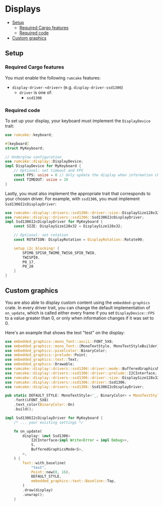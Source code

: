 # Displays

<!--toc:start-->

- [Setup](#setup)
  - [Required Cargo features](#required-cargo-features)
  - [Required code](#required-code)
- [Custom graphics](#custom-graphics)
<!--toc:end-->

## Setup

### Required Cargo features

You must enable the following `rumcake` features:

- `display-driver-<driver>` (e.g. `display-driver-ssd1306`)
  - `driver` is one of:
    - `ssd1306`

### Required code

To set up your display, your keyboard must implement the `DisplayDevice` trait:

```rust
use rumcake::keyboard;

#[keyboard]
struct MyKeyboard;

// Underglow configuration
use rumcake::display::DisplayDevice;
impl DisplayDevice for MyKeyboard {
    // Optional: set timeout and FPS
    const FPS: usize = 0 // Only update the display when information changes. Change this if you are displaying animations.
    const TIMEOUT: usize = 20
}
```

Lastly, you must also implement the appropriate trait that corresponds to your chosen driver.
For example, with `ssd1306`, you must implement `Ssd1306I2cDisplayDriver`:

```rust
use rumcake::display::drivers::ssd1306::driver::size::DisplaySize128x32;
use rumcake::display::drivers::ssd1306::Ssd1306I2cDisplayDriver;
impl Ssd1306I2cDisplayDriver for MyKeyboard {
    const SIZE: DisplaySize128x32 = DisplaySize128x32;

    // Optional: set rotation
    const ROTATION: DisplayRotation = DisplayRotation::Rotate90;

    setup_i2c_blocking! {
        SPIM0_SPIS0_TWIM0_TWIS0_SPI0_TWI0,
        TWISPI0,
        P0_17,
        P0_20
    }
}
```

## Custom graphics

You are also able to display custom content using the `embedded-graphics` crate.
In every driver trait, you can change the default implementation of `on_update`,
which is called either every frame if you set `DisplayDevice::FPS` to a value
greater than 0, or only when information changes if it was set to 0.

Here's an example that shows the text "test" on the display:

```rust
use embedded_graphics::mono_font::ascii::FONT_5X8;
use embedded_graphics::mono_font::{MonoTextStyle, MonoTextStyleBuilder};
use embedded_graphics::pixelcolor::BinaryColor;
use embedded_graphics::prelude::Point;
use embedded_graphics::text::Text;
use embedded_graphics::Drawable;
use rumcake::display::drivers::ssd1306::driver::mode::BufferedGraphicsMode;
use rumcake::display::drivers::ssd1306::driver::prelude::I2CInterface;
use rumcake::display::drivers::ssd1306::driver::size::DisplaySize128x32;
use rumcake::display::drivers::ssd1306::driver::Ssd1306;
use rumcake::display::drivers::ssd1306::Ssd1306I2cDisplayDriver;

pub static DEFAULT_STYLE: MonoTextStyle<'_, BinaryColor> = MonoTextStyleBuilder::new()
    .font(&FONT_5X8)
    .text_color(BinaryColor::On)
    .build();

impl Ssd1306I2cDisplayDriver for MyKeyboard {
    /* ... your existing settings */

    fn on_update(
        display: &mut Ssd1306<
            I2CInterface<impl Write<Error = impl Debug>>,
            S,
            BufferedGraphicsMode<S>,
        >,
    ) {
        Text::with_baseline(
            "test",
            Point::new(0, 16),
            DEFAULT_STYLE,
            embedded_graphics::text::Baseline::Top,
        )
        .draw(display)
        .unwrap();
    }
```
